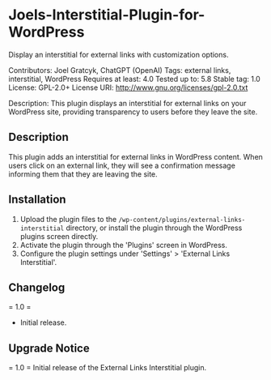 # Joels-Interstitial-Plugin-for-WordPress
Display an interstitial for external links with customization options.

Contributors: Joel Gratcyk, ChatGPT (OpenAI)
Tags: external links, interstitial, WordPress
Requires at least: 4.0
Tested up to: 5.8
Stable tag: 1.0
License: GPL-2.0+
License URI: http://www.gnu.org/licenses/gpl-2.0.txt

Description:
This plugin displays an interstitial for external links on your WordPress site, providing transparency to users before they leave the site.

## Description

This plugin adds an interstitial for external links in WordPress content. When users click on an external link, they will see a confirmation message informing them that they are leaving the site.

## Installation

1. Upload the plugin files to the `/wp-content/plugins/external-links-interstitial` directory, or install the plugin through the WordPress plugins screen directly.
2. Activate the plugin through the 'Plugins' screen in WordPress.
3. Configure the plugin settings under 'Settings' > 'External Links Interstitial'.

## Changelog

= 1.0 =
* Initial release.

## Upgrade Notice

= 1.0 =
Initial release of the External Links Interstitial plugin.
